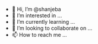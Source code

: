 - 👋 Hi, I’m @shanjeba
- 👀 I’m interested in ...
- 🌱 I’m currently learning ...
- 💞️ I’m looking to collaborate on ...
- 📫 How to reach me ...

<!---
shanjeba/shanjeba is a ✨ special ✨ repository because its `README.md` (this file) appears on your GitHub profile.
You can click the Preview link to take a look at your changes.
--->
